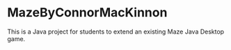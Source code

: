 # MazeByConnorMacKinnon

 This is a Java project for students to extend an existing Maze Java Desktop game.
